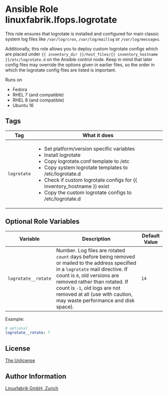 # Ansible Role linuxfabrik.lfops.logrotate

This role ensures that logrotate is installed and configured for main classic system log files like `/var/log/cron`, `/var/log/maillog` or `/var/log/messages`.

Additionally, this role allows you to deploy custom logrotate configs which are placed under `{{ inventory_dir }}/host_files/{{ inventory_hostname }}/etc/logrotate.d` on the Ansible control node. Keep in mind that later config files may override the options given in earlier files, so the order in which the logrotate config files are listed is important.

Runs on

* Fedora
* RHEL 7 (and compatible)
* RHEL 8 (and compatible)
* Ubuntu 16


## Tags

| Tag         | What it does                         |
| ---         | ------------                         |
| `logrotate` | <ul><li>Set platform/version specific variables</li><li>Install logrotate</li><li>Copy logrotate.conf template to /etc</li><li>Copy system logrotate templates to /etc/logrotate.d</li><li>Check if custom logrotate configs for {{ inventory_hostname }} exist</li><li>Copy the custom logrotate configs to /etc/logrotate.d</li></ul> |


## Optional Role Variables

| Variable                 | Description                                         | Default Value |
| --------                 | -----------                                         | ------------- |
| `logrotate__rotate`      | Number. Log files are rotated `count` days before being removed or mailed to the address specified in a `logrotate` mail directive. If count is `0`, old versions are removed rather than rotated. If count is `-1`, old logs are not removed at all (use with caution, may waste performance and disk space). | `14`          |

Example:
```yaml
# optional
logrotate__rotate: 7
```


## License

[The Unlicense](https://unlicense.org/)


## Author Information

[Linuxfabrik GmbH, Zurich](https://www.linuxfabrik.ch)
